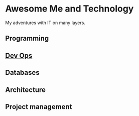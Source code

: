 # Awesome Me and Technology

My adventures with IT on many layers.

## Programming

## [Dev Ops](ops/README.md)

## Databases

## Architecture

## Project management

